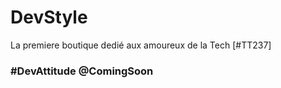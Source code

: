 # DevStyle

La premiere boutique dedié aux amoureux de la Tech [#TT237]

### #DevAttitude @ComingSoon
